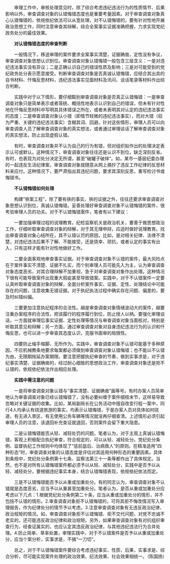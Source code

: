 　　审理工作中，审核处理意见时，除了综合考虑违纪违法行为的性质情节、后果影响以外，审查调查对象的认错悔错态度也是重要考量因素。对于审查调查对象真心认错悔错的，依规依纪依法可以从宽处理，对不认错悔错的，要有针对性地开展政治思想工作，同时注意审查其辩解，综合全案事实证据准确把握，力求实现党纪政务处分的最佳效果。

　　**对认错悔错态度的审查判断**

　　一般情况下，移送审理的案件要求全案事实清楚，证据确凿，定性没有争议，审查调查对象思想认识到位。审查调查对象认错悔错一般包含三层含义：一是对违纪违法事实没有异议；二是正确认识自己的错误性质及影响；三是对可能受到的党纪政务处分表示愿意接受。判断审查调查对象是否真诚认错悔错，应结合其出具的自书材料、忏悔反思材料，违纪违法事实见面材料及讯问、谈话笔录等材料作出综合判断。

　　实践中对于以下情形，要仔细甄别审查调查对象是否真正认错悔错：一是审查调查对象只是简单表示或者笼统、概括性地表示认识到自己的错误，但未有针对性地在忏悔反思材料中写明其具体错误之所在，或者未表明其对认定的违纪违法事实的态度；二是审查调查对象认小错（即情节轻微的违纪违法事实），而对大错（较为严重、关键的违纪违法事实）含糊其词、回避。针对这些情形，审理人员可以向审查调查人员了解审查调查对象的真实想法，或者通过审理谈话了解审查调查对象的真实想法，防止出现虚假认错。

　　有时，审查调查对象并不认为自己的行为有错，但对组织拟作出的处理决定表示认可或默认。这种情况下，审查调查对象往往还是认识不到位，缺乏深刻反省。有时，也表现为对处分决定无所谓，甚至“破罐子破摔”。如，某市一基层纪委办理的一起违反生活纪律案，审查调查对象就随意从网上摘抄了违反工作纪律的反思材料来应付。这种情况下，要严肃指出其违纪问题，要求其深刻反思，重写检讨书或悔错书。

　　**不认错悔错如何处理**

　　构建“铁案工程”，除了要有铁的事实、铁的证据之外，往往还要求审查调查对象思想认识到位，真诚认错悔错。妥善处理好审查调查对象不认错悔错的案件，很考验审理人员的功夫。对于不认错悔错案件，笔者有以下建议：

　　一要加强审理过程的说理教育。纪检监察机关是政治机关，要善于做思想政治工作，仔细听取审查调查对象的辩解，对于其无理申辩，应适时做好说理教育。找出审查调查对象心结所在，其不认错认罚的原因，比如，是对相关纪律、法律不清楚，对违纪违法后果不了解、不能接受，还是侥幸、顽抗，或者认定的事实有出入，只有这样才能有针对性地做好工作。

　　二要全面客观地审查事实证据。对于审查调查对象不认错的案件，最大风险点在于案件事实不清楚、证据不扎实，而个别审理人员可能先入为主，认为审查调查对象态度恶劣，对其合理辩解不加重视，急于对审查调查对象作出处理。这种情况下很有可能导致案件出现重大瑕疵甚至导致错案。实践中，对于不认错案件一定要认真听取审查调查对象的辩解，全面分析案件事实、证据、定性、处理结论中可能存在的问题，注意收集无错证据。对于执纪执法过程中确实存在问题、偏差的，要及时纠错纠偏。

　　三要更加注意执纪程序的合法性。越是审查调查对象情绪波动大的案件，越要注重办案程序的合法性，把该履行的程序履行到位，防止授人以柄。要强化审理谈话，一方面就审理后事实证据、定性处理等情况与审查调查对象当面核对，特别是听取其意见和辩解；另一方面，通过审查调查对象对自身违纪违法行为的认识和忏悔反思，也可以进一步审查其态度认识，克服书面审的局限性。

　　四要防止缩手缩脚、无所作为。实践中，审查调查对象不认错可能基于多种原因，不应机械教条地要求每案都必须做到审查调查对象认错悔错；也不能以不认错为由，无限期拖延办案期限。要注意把握执纪审查的节奏，做到实事求是，对于违纪事实清楚、证据确凿的，经过耐心细致的思想政治工作，审查调查对象还是拒不认错的，依规依纪依法作出相应处理。

　　**实践中需注意的问题**

　　一是将审查调查对象认错与“事实清楚、证据确凿”画等号。有时办案人员简单地认为审查调查对象已经认错悔错了，没有必要纠缠于案件细枝末节，这样易导致忽略对关键证据的收集。比如，某局副局长在公务活动中擅自改变行程一案中，同行4人均承认有绕道旅游的事实，均表示认错悔错，于是办案人员对具体如何绕道，有无进入景区、有无使用公务车辆等情况就没再仔细查清。上述情形必须引起审理人员的注意，该退回补充查证就退回，否则案件会留下重大隐患。

　　二是认错悔错能否从轻、减轻处罚的问题。笔者认为，对于主观上真诚认错悔错，客观上积极配合执纪审查，符合规定的，可以从轻、减轻处分。党纪处分条例、监督执纪工作规则中均体现了“惩前毖后、治病救人”的原则。在精准适用“四种形态”时，审查调查对象的认错态度是评估对其适用何种形态的重要因素。具体到条规中，党纪处分条例第十七条、监察法第三十一条等都作出了具体规定。当然，也不是对所有认错悔错案件都必须予以从轻、减轻处分，实践中是否予以从轻、减轻处分，要根据违纪事实本身，结合认错悔错表现，依规依纪依法而定。

　　三是不认错悔错能否予以从重或加重处分。有的同志认为，审查调查对象不认错就是态度恶劣，应当予以从重甚至加重处分。笔者认为，是否从重或加重处分应考虑以下几点：1.根据党纪处分条例第二十条，应当从重或加重处分的情形，并不包括不认错的情形。2.审查调查对象拒不认错悔错的，可将其拒不悔改情况写入审理报告，作为纪律处分的情节予以考虑。3.注意审查调查对象有无违反政治纪律、政治规矩的情况。如，审查调查对象拒不认错悔错、拒不交代问题，对党不忠诚不老实的，还可能违反政治纪律和政治规矩。另外，如果审查调查对象有对抗组织审查行为，经查证属实的，也应认定其违反政治纪律，与其他违纪违法行为合并处理。4.防止简单、草率处置，审理实践中，对于不认错案件是否予以从重或加重处分，应当个案分析，实事求是，不搞“一刀切”。

　　总之，对于不认错悔错案件要综合考虑违纪事实、性质、后果，实事求是、综合分析，尽可能实现案件处理的政治效果、纪法效果、社会效果相统一。（陈国扬）
